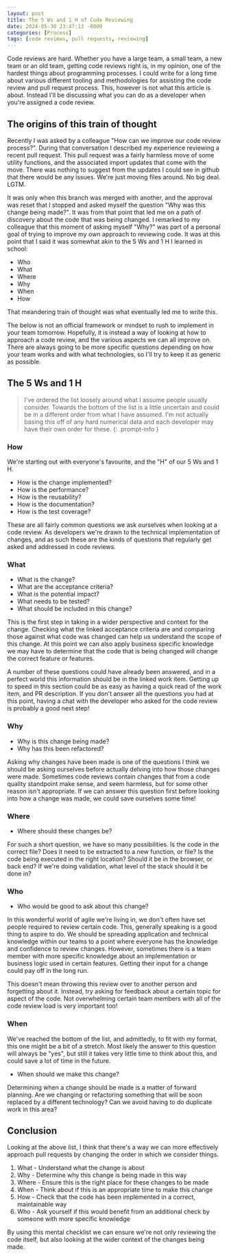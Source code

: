 ```yaml
---
layout: post
title: The 5 Ws and 1 H of Code Reviewing
date: 2024-05-30 23:47:13 -0000
categories: [Process]
tags: [code reviews, pull requests, reviewing]
---
```


Code reviews are hard. Whether you have a large team, a small team, a new team or an old team, getting code reviews right is, in my opinion, one of the hardest things about programming processes. I could write for a long time about various different tooling and methodologies for assisting the code review and pull request process. This, however is not what this article is about. Instead I'll be discussing what you can do as a developer when you're assigned a code review.

## The origins of this train of thought

Recently I was asked by a colleague "How can we improve our code review process?". During that conversation I described my experience reviewing a recent pull request. This pull request was a fairly harmless move of some utility functions, and the associated import updates that come with the move. There was nothing to suggest from the updates I could see in github that there would be any issues. We're just moving files around. No big deal. LGTM.

It was only when this branch was merged with another, and the approval was reset that I stopped and asked myself the question "Why was this change being made?". It was from that point that led me on a path of discovery about the code that was being changed. I remarked to my colleague that this moment of asking myself "Why?" was part of a personal goal of trying to improve my own approach to reviewing code. It was at this point that I said it was somewhat akin to the 5 Ws and 1 H I learned in school:

- Who
- What
- Where
- Why
- When
- How

That meandering train of thought was what eventually led me to write this.

The below is not an official framework or mindset to rush to implement in your team tomorrow. Hopefully, it is instead a way of looking at how to approach a code review, and the various aspects we can all improve on. There are always going to be more specific questions depending on how your team works and with what technologies, so I'll try to keep it as generic as possible.

## The 5 Ws and 1 H

> I've ordered the list loosely around what I assume people usually consider. Towards the bottom of the list is a little uncertain and could be in a different order from what I have assumed. I'm not actually basing this off of any hard numerical data and each developer may have their own order for these.
{: .prompt-info }

### How

We're starting out with everyone's favourite, and the "H" of our 5 Ws and 1 H.

- How is the change implemented?
- How is the performance?
- How is the reusability?
- How is the documentation?
- How is the test coverage?

These are all fairly common questions we ask ourselves when looking at a code review. As developers we're drawn to the technical implementation of changes, and as such these are the kinds of questions that regularly get asked and addressed in code reviews.

### What

- What is the change?
- What are the acceptance criteria?
- What is the potential impact?
- What needs to be tested?
- What should be included in this change?

This is the first step in taking in a wider perspective and context for the change. Checking what the linked acceptance criteria are and comparing those against what code was changed can help us understand the scope of this change. At this point we can also apply business specific knowledge we may have to determine that the code that is being changed will change the correct feature or features.

A number of these questions could have already been answered, and in a perfect world this information should be in the linked work item. Getting up to speed in this section could be as easy as having a quick read of the work item, and PR description. If you don't answer all the questions you had at this point, having a chat with the developer who asked for the code review is probably a good next step!

### Why

- Why is this change being made?
- Why has this been refactored?

Asking why changes have been made is one of the questions I think we should be asking ourselves before actually delving into how those changes were made. Sometimes code reviews contain changes that from a code quality standpoint make sense, and seem harmless, but for some other reason isn't appropriate. If we can answer this question first before looking into how a change was made, we could save ourselves some time!

### Where

- Where should these changes be?

For such a short question, we have so many possibilities. Is the code in the correct file? Does it need to be extracted to a new function, or file? Is the code being executed in the right location? Should it be in the browser, or back end? If we're doing validation, what level of the stack should it be done in?

### Who

- Who would be good to ask about this change?

In this wonderful world of agile we're living in, we don't often have set people required to review certain code. This, generally speaking is a good thing to aspire to do. We should be spreading application and technical knowledge within our teams to a point where everyone has the knowledge and confidence to review changes. However, sometimes there is a team member with more specific knowledge about an implementation or business logic used in certain features. Getting their input for a change could pay off in the long run.

This doesn't mean throwing this review over to another person and forgetting about it. Instead, try asking for feedback about a certain topic for aspect of the code. Not overwhelming certain team members with all of the code review load is very important too!

### When

We've reached the bottom of the list, and admittedly, to fit with my format, this one might be a bit of a stretch. Most likely the answer to this question will always be "yes", but still it takes very little time to think about this, and could save a lot of time in the future.

- When should we make this change?

Determining when a change should be made is a matter of forward planning. Are we changing or refactoring something that will be soon replaced by a different technology? Can we avoid having to do duplicate work in this area?

## Conclusion

Looking at the above list, I think that there's a way we can more effectively approach pull requests by changing the order in which we consider things.

1. What - Understand what the change is about
1. Why - Determine why this change is being made in this way
1. Where - Ensure this is the right place for these changes to be made
1. When - Think about if this is an appropriate time to make this change
1. How - Check that the code has been implemented in a correct, maintainable way
1. Who - Ask yourself if this would benefit from an additional check by someone with more specific knowledge

By using this mental checklist we can ensure we're not only reviewing the code itself, but also looking at the wider context of the changes being made.
